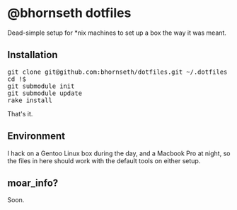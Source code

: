 @bhornseth dotfiles
===================

Dead-simple setup for \*nix machines to set up a box the way it was meant.

Installation
------------
<pre>
git clone git@github.com:bhornseth/dotfiles.git ~/.dotfiles
cd !$
git submodule init
git submodule update
rake install
</pre>

That's it.

Environment
-----------
I hack on a Gentoo Linux box during the day, and a Macbook Pro at night, so the files 
in here should work with the default tools on either setup.

moar_info?
----------
Soon.
